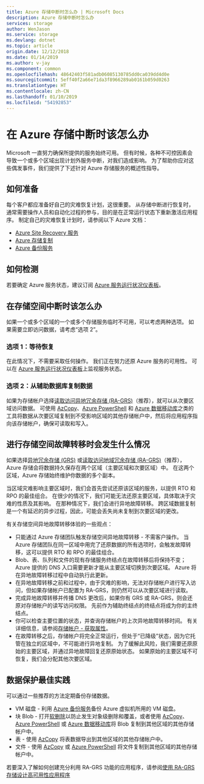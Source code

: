 ```yaml
---
title: Azure 存储中断时怎么办 | Microsoft Docs
description: Azure 存储中断时怎么办
services: storage
author: WenJason
ms.service: storage
ms.devlang: dotnet
ms.topic: article
origin.date: 12/12/2018
ms.date: 01/14/2019
ms.author: v-jay
ms.component: common
ms.openlocfilehash: 48642403f581adb06085130785dd0ca039dd4d0e
ms.sourcegitcommit: 5eff40f2a66e71da3f8966289ab0161b059d0263
ms.translationtype: HT
ms.contentlocale: zh-CN
ms.lasthandoff: 01/10/2019
ms.locfileid: "54192853"
---
```

# <a name="what-to-do-if-an-azure-storage-outage-occurs"></a>在 Azure 存储中断时该怎么办
Microsoft 一直努力确保所提供的服务始终可用。 但有时候，各种不可控因素会导致一个或多个区域出现计划外服务中断，对我们造成影响。 为了帮助你应对这些偶发事件，我们提供了下述针对 Azure 存储服务的概述性指导。

## <a name="how-to-prepare"></a>如何准备
每个客户都应准备好自己的灾难恢复计划，这很重要。 从存储中断进行恢复时，通常需要操作人员和自动化过程的参与，目的是在正常运行状态下重新激活应用程序。 制定自己的灾难恢复计划时，请参阅以下 Azure 文档：

* [Azure Site Recovery 服务](https://www.azure.cn/home/features/site-recovery/)
* [Azure 存储复制](storage-redundancy.md)
* [Azure 备份服务](https://www.azure.cn/home/features/backup/)

## <a name="how-to-detect"></a>如何检测
若要确定 Azure 服务状态，建议订阅 [Azure 服务运行状况仪表板](https://www.azure.cn/support/service-dashboard/)。

## <a name="what-to-do-if-a-storage-outage-occurs"></a>在存储空间中断时该怎么办
如果一个或多个区域的一个或多个存储服务临时不可用，可以考虑两种选项。 如果需要立即访问数据，请考虑“选项 2”。

### <a name="option-1-wait-for-recovery"></a>选项 1：等待恢复
在此情况下，不需要采取任何操作。 我们正在努力还原 Azure 服务的可用性。 可以在 [Azure 服务运行状况仪表板](https://www.azure.cn/support/service-dashboard/)上监视服务状态。

### <a name="option-2-copy-data-from-secondary"></a>选项 2：从辅助数据库复制数据
如果为存储帐户选择[读取访问异地冗余存储 (RA-GRS)](storage-redundancy-grs.md)（推荐），就可以从次要区域访问数据。 可使用 [AzCopy](storage-use-azcopy.md)、[Azure PowerShell](storage-powershell-guide-full.md) 和 [Azure 数据移动库](https://azure.microsoft.com/blog/introducing-azure-storage-data-movement-library-preview-2/)之类的工具将数据从次要区域复制到不受影响区域的其他存储帐户中，然后将应用程序指向该存储帐户，确保可读取和写入。

## <a name="what-to-expect-if-a-storage-failover-occurs"></a>进行存储空间故障转移时会发生什么情况
如果选择[异地冗余存储 (GRS)](storage-redundancy-grs.md) 或[读取访问地域冗余存储 (RA-GRS)](storage-redundancy-grs.md)（推荐），Azure 存储会将数据持久保存在两个区域（主要区域和次要区域）中。 在这两个区域，Azure 存储始终维护你数据的多个副本。

当区域灾难影响主要区域时，我们会首先尝试还原该区域的服务，以提供 RTO 和 RPO 的最佳组合。 在很少的情况下，我们可能无法还原主要区域，具体取决于灾难的性质及其影响。 在那种情况下，我们会进行异地故障转移。 跨区域数据复制是一个有延迟的异步过程，因此，可能会丢失尚未复制到次要区域的更改。

有关存储空间异地故障转移体验的一些观点：

* 只能通过 Azure 存储团队触发存储空间异地故障转移 - 不需客户操作。 当 Azure 存储团队在同一区域中用完了还原数据的所有选项时，会触发故障转移，这可以提供 RTO 和 RPO 的最佳组合。
* Blob、表、队列和文件的现有存储服务终结点在故障转移后将保持不变；Azure 提供的 DNS 入口需要更新才能从主要区域切换到次要区域。 Azure 将在异地故障转移过程中自动执行此更新。
* 在异地故障转移之前和过程中，由于灾难的影响，无法对存储帐户进行写入访问，但如果存储帐户已配置为 RA-GRS，则仍然可以从次要区域进行读取。
* 完成异地故障转移并传播 DNS 更改后，如果你有 GRS 或 RA-GRS，则会还原对存储帐户的读写访问权限。 先前作为辅助终结点的终结点将成为你的主终结点。 
* 你可以检查主要位置的状态，并查询存储帐户的上次异地故障转移时间。 有关详细信息，请参阅[存储帐户 - 获取属性](https://docs.microsoft.com/rest/api/storagerp/storageaccounts/getproperties)。
* 在故障转移之后，存储帐户将完全正常运行，但处于“已降级”状态，因为它托管在独立的区域中，不可能进行异地复制。 为了缓解此风险，我们需要还原原始的主要区域，并通过异地故障回复还原原始状态。 如果原始的主要区域不可恢复，我们会分配其他次要区域。

## <a name="best-practices-for-protecting-your-data"></a>数据保护最佳实践
可以通过一些推荐的方法定期备份存储数据。

* VM 磁盘 - 利用 [Azure 备份服务](https://www.azure.cn/home/features/backup/)备份 Azure 虚拟机所用的 VM 磁盘。
* 块 Blob - 打开[软删除](../blobs/storage-blob-soft-delete.md)以防止发生对象级删除和覆盖，或者使用 [AzCopy](storage-use-azcopy.md)、[Azure PowerShell](storage-powershell-guide-full.md) 或 [Azure 数据移动库](https://azure.microsoft.com/blog/introducing-azure-storage-data-movement-library-preview-2/)将 Blob 复制到其他区域的其他存储帐户中。
* 表 - 使用 [AzCopy](storage-use-azcopy.md) 将表数据导出到其他区域的其他存储帐户中。
* 文件 - 使用 [AzCopy](storage-use-azcopy.md) 或 [Azure PowerShell](storage-powershell-guide-full.md) 将文件复制到其他区域的其他存储帐户中。

若要深入了解如何创建充分利用 RA-GRS 功能的应用程序，请参阅[使用 RA-GRS 存储设计高可用性应用程序](../storage-designing-ha-apps-with-ragrs.md)
